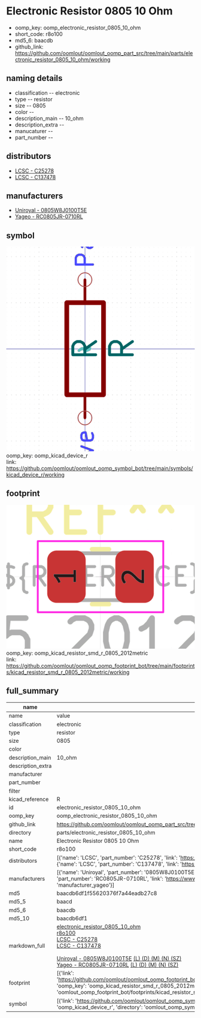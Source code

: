# Electronic Resistor 0805 10 Ohm

  
* oomp_key: oomp_electronic_resistor_0805_10_ohm 
* short_code: r8o100
* md5_6: baacdb  
* github_link: https://github.com/oomlout/oomlout_oomp_part_src/tree/main/parts/electronic_resistor_0805_10_ohm/working  
## naming details
* classification -- electronic
* type -- resistor
* size -- 0805
* color -- 
* description_main -- 10_ohm
* description_extra -- 
* manucaturer -- 
* part_number -- 

## distributors
* [LCSC - C25278](https://lcsc.com/product-detail/C25278.html)  
* [LCSC - C137478](https://lcsc.com/product-detail/C137478.html)  

## manufacturers
* [Uniroyal - 0805W8J0100T5E]()  
* [Yageo - RC0805JR-0710RL](https://www.yageo.com/en/Chart/Download/pdf/RC0805JR-0710RL)  

## symbol

![](symbol/0/working/working_600.png)  
oomp_key: oomp_kicad_device_r  
link: https://github.com/oomlout/oomlout_oomp_symbol_bot/tree/main/symbols/kicad_device_r/working  

## footprint

![](footprint/0/working/working_600.png)  
oomp_key: oomp_kicad_resistor_smd_r_0805_2012metric  
link: https://github.com/oomlout/oomlout_oomp_footprint_bot/tree/main/footprints/kicad_resistor_smd_r_0805_2012metric/working  

## full_summary
| name | value | 
| --- | --- | 
| name | value | 
| classification | electronic | 
| type | resistor | 
| size | 0805 | 
| color |  | 
| description_main | 10_ohm | 
| description_extra |  | 
| manufacturer |  | 
| part_number |  | 
| filter |  | 
| kicad_reference | R | 
| id | electronic_resistor_0805_10_ohm | 
| oomp_key | oomp_electronic_resistor_0805_10_ohm | 
| github_link | https://github.com/oomlout/oomlout_oomp_part_src/tree/main/parts/electronic_resistor_0805_10_ohm/working | 
| directory | parts/electronic_resistor_0805_10_ohm | 
| name | Electronic Resistor 0805 10 Ohm | 
| short_code | r8o100 | 
| distributors | [{'name': 'LCSC', 'part_number': 'C25278', 'link': 'https://lcsc.com/product-detail/C25278.html', 'id': 'distributor_lcsc'}, {'name': 'LCSC', 'part_number': 'C137478', 'link': 'https://lcsc.com/product-detail/C137478.html', 'id': 'distributor_lcsc'}] | 
| manufacturers | [{'name': 'Uniroyal', 'part_number': '0805W8J0100T5E', 'link': '', 'id': 'manufacturer_uniroyal'}, {'name': 'Yageo', 'part_number': 'RC0805JR-0710RL', 'link': 'https://www.yageo.com/en/Chart/Download/pdf/RC0805JR-0710RL', 'id': 'manufacturer_yageo'}] | 
| md5 | baacdb6df1f55620376f7a44eadb27c8 | 
| md5_5 | baacd | 
| md5_6 | baacdb | 
| md5_10 | baacdb6df1 | 
| markdown_full | [electronic_resistor_0805_10_ohm](https://github.com/oomlout/oomlout_oomp_part_src/tree/main/parts/electronic_resistor_0805_10_ohm/working)<br>[r8o100](https://github.com/oomlout/oomlout_oomp_part_src/tree/main/parts/electronic_resistor_0805_10_ohm/working)<br>[LCSC - C25278<br>](https://lcsc.com/product-detail/C25278.html)[LCSC - C137478<br>](https://lcsc.com/product-detail/C137478.html)<br>[Uniroyal - 0805W8J0100T5E]() [(L)  ](https://www.lcsc.com/search?q=0805W8J0100T5E)[(D)  ](https://www.digikey.com/en/products?,keywords=0805W8J0100T5E)[(M)  ](https://www.mouser.com/Search/Refine?Keyword=0805W8J0100T5E)[(N)  ](https://www.newark.com/search?st=0805W8J0100T5E)[(SZ)  ](https://so.szlcsc.com/global.html?k=0805W8J0100T5E)<br>[Yageo - RC0805JR-0710RL](https://www.yageo.com/en/Chart/Download/pdf/RC0805JR-0710RL) [(L)  ](https://www.lcsc.com/search?q=RC0805JR-0710RL)[(D)  ](https://www.digikey.com/en/products?,keywords=RC0805JR-0710RL)[(M)  ](https://www.mouser.com/Search/Refine?Keyword=RC0805JR-0710RL)[(N)  ](https://www.newark.com/search?st=RC0805JR-0710RL)[(SZ)  ](https://so.szlcsc.com/global.html?k=RC0805JR-0710RL)<br> | 
| footprint | [{'link': 'https://github.com/oomlout/oomlout_oomp_footprint_bot/tree/main/foootprntss/kicad_resistor_smd_r_0805_2012metric', 'oomp_key': 'oomp_kicad_resistor_smd_r_0805_2012metric', 'directory': 'oomlout_oomp_footprint_bot/footprints/kicad_resistor_smd_r_0805_2012metric//working/working.kicad_mod'}] | 
| symbol | [{'link': 'https://github.com/oomlout/oomlout_oomp_symbol_bot/tree/main/symbols/kicad_device_r', 'oomp_key': 'oomp_kicad_device_r', 'directory': 'oomlout_oomp_symbol_bot/symbols/kicad_device_r//working/working.kicad_sym'}] | 
